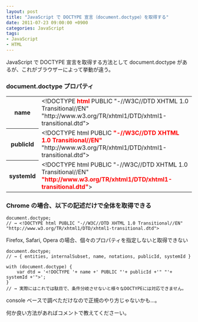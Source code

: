 ```yaml
---
layout: post
title: "JavaScript で DOCTYPE 宣言（document.doctype）を取得する"
date: 2011-07-23 09:00:00 +0900
categories: JavaScript
tags:
- JavaScript
- HTML
---
```


JavaScript で DOCTYPE 宣言を取得する方法として document.doctype があるが、これがブラウザーによって挙動が違う。


### document.doctype プロパティ

<table><tr><th class="n">name</th>
    <td>&lt;!DOCTYPE <b style="color:#f00;">html</b> PUBLIC "-//W3C//DTD XHTML 1.0 Transitional//EN" "http://www.w3.org/TR/xhtml1/DTD/xhtml1-transitional.dtd"&gt;</td>
  </tr><tr><th class="n">publicId</th>
    <td>&lt;!DOCTYPE html PUBLIC <b style="color:#f00;">"-//W3C//DTD XHTML 1.0 Transitional//EN"</b> "http://www.w3.org/TR/xhtml1/DTD/xhtml1-transitional.dtd"&gt;</td>
  </tr><tr><th class="n">systemId</th>
    <td>&lt;!DOCTYPE html PUBLIC "-//W3C//DTD XHTML 1.0 Transitional//EN" <b style="color:#f00;">"http://www.w3.org/TR/xhtml1/DTD/xhtml1-transitional.dtd"</b>&gt;</td>
  </tr></table>


### Chrome の場合、以下の記述だけで全体を取得できる

```
document.doctype;
// → <!DOCTYPE html PUBLIC "-//W3C//DTD XHTML 1.0 Transitional//EN" "http://www.w3.org/TR/xhtml1/DTD/xhtml1-transitional.dtd">
```


Firefox, Safari, Opera の場合、個々のプロパティを指定しないと取得できない

```
document.doctype;
// → { entities, internalSubset, name, notations, publicId, systemId }

with (document.doctype) {
    var dtd = '<!DOCTYPE '+ name +' PUBLIC "'+ publicId +'" "'+ systemId +'">';
}
// → 実際にはこれでは駄目で、条件分岐させないと様々なDOCTYPEには対応できません。
```

console ベースで調べただけなので正規のやり方じゃないかも...。

何か良い方法があればコメントで教えてくださーい。
